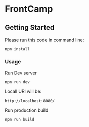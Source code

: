 # FrontCamp

## Getting Started
Please run this code in command line:

```shell
npm install
```


### Usage
Run Dev server

```shell
npm run dev
```

Locall URl will be:

```shell
http://localhost:8080/
```

Run production build

```shell
npm run build
```
